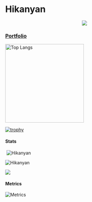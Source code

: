 # Hikanyan

<p align="center">
  <img src="https://user-images.githubusercontent.com/6661165/91657958-61b4fd00-eb00-11ea-9def-dc7ef5367e34.png" />  
</p>

### [Portfolio](URL)
<p align="left"> 
  <img alt="Top Langs" height="250" src="https://github-readme-stats.vercel.app/api/top-langs/?username=Hikanyan&layout=compact&count_private=true&show_icons=true&theme=dark" />
</p>

[![trophy](https://github-profile-trophy.vercel.app/?username=Hikanyan&theme=dracula)](https://github.com/ryo-ma/github-profile-tokyonight)

#### Stats

<p>&nbsp;<img align="center" src="https://github-readme-stats.vercel.app/api?username=Hikanyan&count_private=true&show_icons=true&theme=tokyonight&locale=en" alt="Hikanyan" /></p>
<p><img align="center" src="https://github-readme-streak-stats.herokuapp.com/?user=Hikanyan&" alt="Hikanyan" /></p>

![](https://github-profile-summary-cards.vercel.app/api/cards/profile-details?username=Hikanyan&theme=tokyonight)



#### Metrics

![Metrics](https://metrics.lecoq.io/Hikanyan?template=classic&isocalendar=1&languages=1&base=header%2C%20activity%2C%20community%2C%20repositories%2C%20metadata&base.indepth=false&base.hireable=false&base.skip=false&isocalendar=false&isocalendar.duration=full-year&languages=false&languages.limit=8&languages.threshold=0%25&languages.other=true&languages.colors=github&languages.sections=most-used&languages.details=percentage&languages.indepth=false&languages.analysis.timeout=15&languages.categories=markup%2C%20programming&languages.recent.categories=markup%2C%20programming&languages.recent.load=300&languages.recent.days=14&config.timezone=Asia%2FTokyo)



